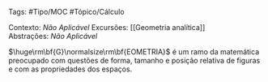 Tags: #Tipo/MOC  #Tópico/Cálculo

Contexto: _Não Aplicável_ 
Excursões: [[Geometria analítica]]  
Abstrações: _Não Aplicável_ 

$\huge\rm\bf{G}\normalsize\rm\bf{EOMETRIA}$ é um ramo da matemática preocupado com questões de forma, tamanho e posição relativa de figuras e com as propriedades dos espaços.
